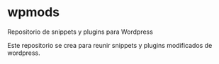 # wpmods
Repositorio de snippets y plugins para Wordpress

Este repositorio se crea para reunir snippets y plugins modificados de wordpress.
